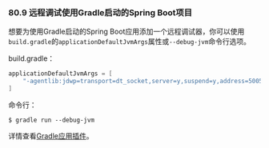 ### 80.9 远程调试使用Gradle启动的Spring Boot项目

想要为使用Gradle启动的Spring Boot应用添加一个远程调试器，你可以使用`build.gradle`的`applicationDefaultJvmArgs`属性或`--debug-jvm`命令行选项。

build.gradle：
```gradle
applicationDefaultJvmArgs = [
    "-agentlib:jdwp=transport=dt_socket,server=y,suspend=y,address=5005"
]
```
命令行：
```shell
$ gradle run --debug-jvm
```
详情查看[Gradle应用插件](http://www.gradle.org/docs/current/userguide/application_plugin.html)。
